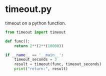 # timeout.py
timeout on a python function.

```python
from timeout import timeout

def func():
    return 2**(2**(10000))

if __name__ == '__main__':
    timeout_seconds = 3
    result = timeout(func, timeout_seconds)
    print("return:", result)
```
